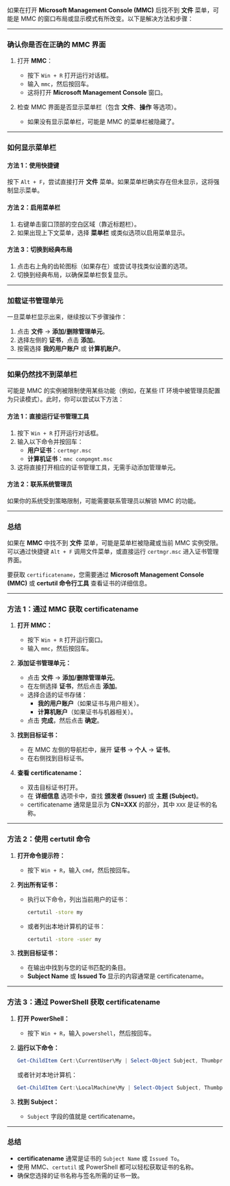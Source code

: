 如果在打开 **Microsoft Management Console (MMC)** 后找不到 **文件** 菜单，可能是 MMC 的窗口布局或显示模式有所改变。以下是解决方法和步骤：

---

### **确认你是否在正确的 MMC 界面**

1. 打开 **MMC**：
    
    - 按下 `Win + R` 打开运行对话框。
    - 输入 `mmc`，然后按回车。
    - 这将打开 **Microsoft Management Console** 窗口。
2. 检查 MMC 界面是否显示菜单栏（包含 **文件**、**操作** 等选项）。
    
    - 如果没有显示菜单栏，可能是 MMC 的菜单栏被隐藏了。

---

### **如何显示菜单栏**

#### **方法 1：使用快捷键**

按下 `Alt + F`，尝试直接打开 **文件** 菜单。如果菜单栏确实存在但未显示，这将强制显示菜单。

#### **方法 2：启用菜单栏**

1. 右键单击窗口顶部的空白区域（靠近标题栏）。
2. 如果出现上下文菜单，选择 **菜单栏** 或类似选项以启用菜单显示。

#### **方法 3：切换到经典布局**

1. 点击右上角的齿轮图标（如果存在）或尝试寻找类似设置的选项。
2. 切换到经典布局，以确保菜单栏恢复显示。

---

### **加载证书管理单元**

一旦菜单栏显示出来，继续按以下步骤操作：

1. 点击 **文件** -> **添加/删除管理单元**。
2. 选择左侧的 **证书**，点击 **添加**。
3. 按需选择 **我的用户账户** 或 **计算机账户**。

---

### **如果仍然找不到菜单栏**

可能是 MMC 的实例被限制使用某些功能（例如，在某些 IT 环境中被管理员配置为只读模式）。此时，你可以尝试以下方法：

#### **方法 1：直接运行证书管理工具**

1. 按下 `Win + R` 打开运行对话框。
2. 输入以下命令并按回车：
    - **用户证书**：`certmgr.msc`
    - **计算机证书**：`mmc compmgmt.msc`
3. 这将直接打开相应的证书管理工具，无需手动添加管理单元。

#### **方法 2：联系系统管理员**

如果你的系统受到策略限制，可能需要联系管理员以解锁 MMC 的功能。

---

### **总结**

如果在 **MMC** 中找不到 **文件** 菜单，可能是菜单栏被隐藏或当前 MMC 实例受限。可以通过快捷键 `Alt + F` 调用文件菜单，或直接运行 `certmgr.msc` 进入证书管理界面。


要获取 `certificatename`，您需要通过 **Microsoft Management Console (MMC)** 或 **certutil 命令行工具** 查看证书的详细信息。

---

### **方法 1：通过 MMC 获取 certificatename**

1. **打开 MMC：**
    
    - 按下 `Win + R` 打开运行窗口。
    - 输入 `mmc`，然后按回车。
2. **添加证书管理单元：**
    
    - 点击 **文件** -> **添加/删除管理单元**。
    - 在左侧选择 **证书**，然后点击 **添加**。
    - 选择合适的证书存储：
        - **我的用户账户**（如果证书与用户相关）。
        - **计算机账户**（如果证书与机器相关）。
    - 点击 **完成**，然后点击 **确定**。
3. **找到目标证书：**
    
    - 在 MMC 左侧的导航栏中，展开 **证书** -> **个人** -> **证书**。
    - 在右侧找到目标证书。
4. **查看 certificatename：**
    
    - 双击目标证书打开。
    - 在 **详细信息** 选项卡中，查找 **颁发者 (Issuer)** 或 **主题 (Subject)**。
    - certificatename 通常是显示为 **CN=XXX** 的部分，其中 `XXX` 是证书的名称。

---

### **方法 2：使用 certutil 命令**

1. **打开命令提示符：**
    
    - 按下 `Win + R`，输入 `cmd`，然后按回车。
2. **列出所有证书：**
    
    - 执行以下命令，列出当前用户的证书：
        
        ```cmd
        certutil -store my
        ```
        
    - 或者列出本地计算机的证书：
        
        ```cmd
        certutil -store -user my
        ```
        
3. **找到目标证书：**
    
    - 在输出中找到与您的证书匹配的条目。
    - **Subject Name** 或 **Issued To** 显示的内容通常是 certificatename。

---

### **方法 3：通过 PowerShell 获取 certificatename**

1. **打开 PowerShell：**
    
    - 按下 `Win + R`，输入 `powershell`，然后按回车。
2. **运行以下命令：**
    
    ```powershell
    Get-ChildItem Cert:\CurrentUser\My | Select-Object Subject, Thumbprint
    ```
    
    或者针对本地计算机：
    
    ```powershell
    Get-ChildItem Cert:\LocalMachine\My | Select-Object Subject, Thumbprint
    ```
    
3. **找到 Subject：**
    
    - `Subject` 字段的值就是 certificatename。

---

### **总结**

- **certificatename** 通常是证书的 `Subject Name` 或 `Issued To`。
- 使用 MMC、`certutil` 或 PowerShell 都可以轻松获取证书的名称。
- 确保您选择的证书名称与签名所需的证书一致。
